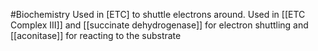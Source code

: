 #Biochemistry
Used in [ETC] to shuttle electrons around. Used in [[ETC Complex III]] and  [[succinate dehydrogenase]] for electron shuttling and [[aconitase]] for reacting to the substrate